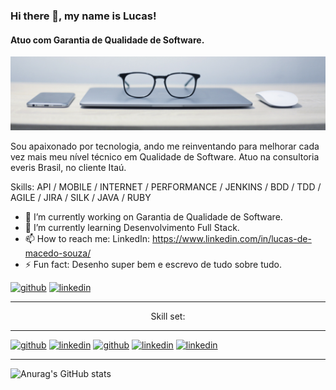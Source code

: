 ### Hi there 👋, my name is Lucas!
#### Atuo com Garantia de Qualidade de Software.
![Atuo com Garantia de Qualidade de Software.](https://raw.githubusercontent.com/praneeth-rdy/praneeth-rdy/master/assets/cover.jpg)

Sou apaixonado por tecnologia, ando me reinventando para melhorar cada vez mais meu nível técnico em Qualidade de Software. Atuo na consultoria everis Brasil, no cliente Itaú. 

Skills: API / MOBILE / INTERNET / PERFORMANCE / JENKINS / BDD / TDD / AGILE / JIRA / SILK / JAVA / RUBY

- 🔭 I’m currently working on Garantia de Qualidade de Software.
- 🌱 I’m currently learning Desenvolvimento Full Stack.
- 📫 How to reach me: LinkedIn: https://www.linkedin.com/in/lucas-de-macedo-souza/ 
- ⚡ Fun fact: Desenho super bem e escrevo de tudo sobre tudo. 


[<img src='https://cdn.jsdelivr.net/npm/simple-icons@3.0.1/icons/github.svg' alt='github' height='40'>](https://github.com/LyncSoul)  [<img src='https://cdn.jsdelivr.net/npm/simple-icons@3.0.1/icons/linkedin.svg' alt='linkedin' height='40'>](https://www.linkedin.com/in/lucas-de-macedo-souza/) <HR>

<p style="text-align:center">Skill set: </p> <HR>

[<img src='https://raw.githubusercontent.com/dustin100/dustin100/master/assests/git-original.svg' alt='github' height='40'>](https://github.com/LyncSoul) [<img src='https://raw.githubusercontent.com/dustin100/dustin100/master/assests/html5-original.svg' alt='linkedin' height='40'>](https://www.linkedin.com/in/lucas-de-macedo-souza/) [<img src='https://raw.githubusercontent.com/dustin100/dustin100/master/assests/react-original.svg' alt='github' height='40'>](https://github.com/LyncSoul) [<img src='https://raw.githubusercontent.com/dustin100/dustin100/master/assests/visualstudio-plain.svg' alt='linkedin' height='40'>](https://www.linkedin.com/in/lucas-de-macedo-souza/) [<img src='https://raw.githubusercontent.com/dustin100/dustin100/master/assests/javascript-plain.svg' alt='linkedin' height='40'>](https://www.linkedin.com/in/lucas-de-macedo-souza/) <HR>

![Anurag's GitHub stats](https://github-readme-stats.vercel.app/api?username=LyncSoul&show_icons=true&theme=merko&hide=commits,prs,issues,contribs&show_icons=true)
